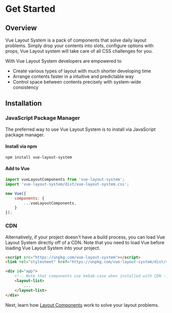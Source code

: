 # Get Started

## Overview
Vue Layout System is a pack of components that solve daily layout problems.
Simply drop your contents into slots, configure options with props, Vue Layout system will take care of all CSS challenges for you.

With Vue Layout System developers are empowered to

- Create various types of layout with much shorter developing time
- Arrange contents faster in a intuitive and predictable way
- Control space between contents precisely with system-wide consistency

## Installation

### JavaScript Package Manager 
The preferred way to use Vue Layout System is to install via JavaScript package manager.

#### Install via npm
```shell script
npm install vue-layout-system
```

#### Add to Vue
```javascript
import vueLayoutComponents from 'vue-layout-system';
import 'vue-layout-system/dist/vue-layout-system.css';

new Vue({
	components: {
		...vueLayoutComponents,
	}
});
```

### CDN
Alternatively, if your project doesn't have a build process, you can load Vue Layout System directly off of a CDN. Note that you need to load Vue before loading Vue Layout System into your project.

```html
<script src="https://unpkg.com/vue-layout-system"></script>
<link rel="stylesheet" href="https://unpkg.com/vue-layout-system/dist/vue-layout-system.css">

<div id="app">
	<!-- Note that components use kebab-case when installed with CDN -->
	<layout-list>
		...
	</layout-list>
</div>
```

Next, learn how [Layout Components](/components/) work to solve your layout problems.
